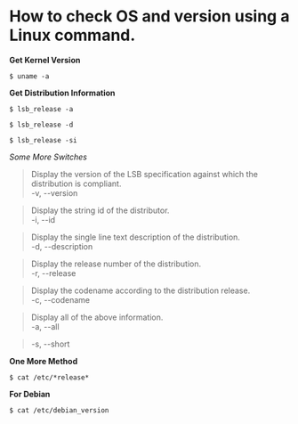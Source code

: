 # How to check OS and version using a Linux command.


**Get Kernel Version**
```{r, engine='bash', count_lines}
$ uname -a
```

**Get Distribution Information**
```{r, engine='bash', count_lines}
$ lsb_release -a

$ lsb_release -d

$ lsb_release -si
```

*Some More Switches*
> Display the version of the LSB specification against which the distribution is compliant. <br />
> -v, --version

> Display the string id of the distributor. <br />
> -i, --id

> Display the single line text description of the distribution. <br />
> -d, --description

> Display the release number of the distribution. <br />
> -r, --release

> Display the codename according to the distribution release. <br />
> -c, --codename

> Display all of the above information. <br />
> -a, --all


> -s, --short

**One More Method**
```{r, engine='bash', count_lines}
$ cat /etc/*release*
```


**For Debian**
```{r, engine='bash', count_lines}
$ cat /etc/debian_version
```